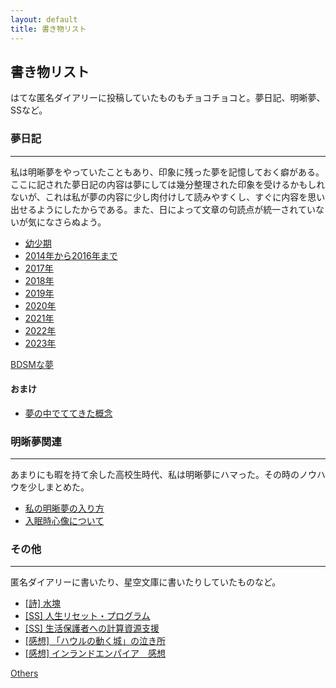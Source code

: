 ```yaml
---
layout: default
title: 書き物リスト
---
```

## 書き物リスト

はてな匿名ダイアリーに投稿していたものもチョコチョコと。夢日記、明晰夢、SSなど。

### 夢日記
---

 私は明晰夢をやっていたこともあり、印象に残った夢を記憶しておく癖がある。ここに記された夢日記の内容は夢にしては幾分整理された印象を受けるかもしれないが、これは私が夢の内容に少し肉付けして読みやすくし、すぐに内容を思い出せるようにしたからである。また、日によって文章の句読点が統一されていないが気になさらぬよう。


- [幼少期](/2019/07/10/dream_child.html)
- [2014年から2016年まで](/2019/01/25/dream_until_2016.html)
- [2017年](/2019/01/25/dream_2017.html)
- [2018年](/2019/01/25/dream_2018.html)
- [2019年](/2019/01/25/dream_2019.html)
- [2020年](/2020/01/15/dream_2020.html)
- [2021年](/2021/05/04/dream_2021.html)
- [2022年](/2022/06/24/dream_2022.html)
- [2023年](/2023/06/24/dream_2023.html)

<a href="/2019/01/31/dream_bdsm_list.html" style="color:#272727;"> BDSMな夢 </a>

#### おまけ
- [夢の中でててきた概念](/2019/01/25/concept_in_dream.html)

### 明晰夢関連
---
あまりにも暇を持て余した高校生時代、私は明晰夢にハマった。その時のノウハウを少しまとめた。


- [私の明晰夢の入り方](/2019/01/29/lucid_dreaming_1.html)
- [入眠時心像について](/2019/01/29/hypnagogic_imagery.html)


### その他
---
匿名ダイアリーに書いたり、星空文庫に書いたりしていたものなど。

- [[詩] 水塊](/2019/01/25/water_mass.html)
- [[SS] 人生リセット・プログラム](/2019/11/27/life_reset_program.html)
- [[SS] 生活保護者への計算資源支援](/2020/06/17/namapo_computer_resources_agency.html)
- [[感想] 「ハウルの動く城」の泣き所](/2019/12/03/howls_review.html) 
- [[感想] インランドエンパイア　感想](2019/12/16/inland_empire.html)

<a href="/2019/11/27/others_list.html" style="color:#272727;"> Others </a>

